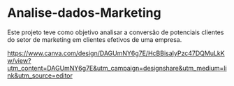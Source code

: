 # Analise-dados-Marketing
Este projeto teve como objetivo analisar a conversão de potenciais clientes do setor de marketing em clientes efetivos de uma empresa.

https://www.canva.com/design/DAGUmNY6g7E/HcBBisaIyPzc47DQMuLkKw/view?utm_content=DAGUmNY6g7E&utm_campaign=designshare&utm_medium=link&utm_source=editor
